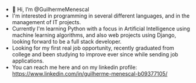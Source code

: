 - 👋 Hi, I’m @GuilhermeMenescal
- I'm interested in programming in several different languages, and in the management of IT projects.
- Currently I'm learning Python with a focus in Artificial Intelligence using machine learning algorithms, and also web projects using Django, 
looking forward to be a full stack developer.
- Looking for my first real job opportunity, recently graduated from college and been studying to improve ever since while sending job applications.
- You can reach me here and on my linkedin profile:
https://www.linkedin.com/in/guilherme-menescal-b09377105/

<!---
GuilhermeMenescal/GuilhermeMenescal is a ✨ special ✨ repository because its `README.md` (this file) appears on your GitHub profile.
You can click the Preview link to take a look at your changes.
--->
